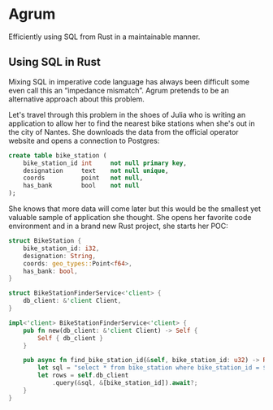 # Agrum

Efficiently using SQL from Rust in a maintainable manner.

## Using SQL in Rust

Mixing SQL in imperative code language has always been difficult some even call this an “impedance mismatch”. Agrum pretends to be an alternative approach about this problem.

Let's travel through this problem in the shoes of Julia who is writing an application to allow her to find the nearest bike stations when she's out in the city of Nantes. She downloads the data from the official operator website and opens a connection to Postgres:

```sql
create table bike_station (
    bike_station_id int     not null primary key,
    designation     text    not null unique,
    coords          point   not null,
    has_bank        bool    not null
);
```
She knows that more data will come later but this would be the smallest yet valuable sample of application she thought. She opens her favorite code environment and in a brand new Rust project, she starts her POC:

```rust
struct BikeStation {
    bike_station_id: i32,
    designation: String,
    coords: geo_types::Point<f64>,
    has_bank: bool,
}

struct BikeStationFinderService<'client> {
    db_client: &'client Client,
}

impl<'client> BikeStationFinderService<'client> {
    pub fn new(db_client: &'client Client) -> Self {
        Self { db_client }
    }

    pub async fn find_bike_station_id(&self, bike_station_id: u32) -> Result<Option<BikeStation>, Box<dyn Error>> {
        let sql = "select * from bike_station where bike_station_id = $1";
        let rows = self.db_client
            .query(&sql, &[bike_station_id]).await?;
    }
}
```